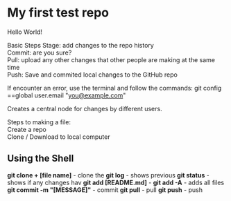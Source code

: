 # My first test repo

Hello World!


Basic Steps
Stage: add changes to the repo history  
Commit: are you sure?  
Pull: upload any other changes that other people are making at the same time  
Push: Save and commited local changes to the GitHub repo  

If encounter an error, use the terminal and follow the commands: git config ==global user.email "you@example.com"  

Creates a central node for changes by different users.  

Steps to making a file:  
Create a repo  
Clone / Download to local computer


## Using the Shell

**git clone + [file name]** - clone the 
**git log** - shows previous 
**git status** - shows if any changes hav
**git add [README.md]** - 
**git add -A** - adds all files
**git commit -m "[MESSAGE]"** - commit
**git pull** - pull
**git push** - push
